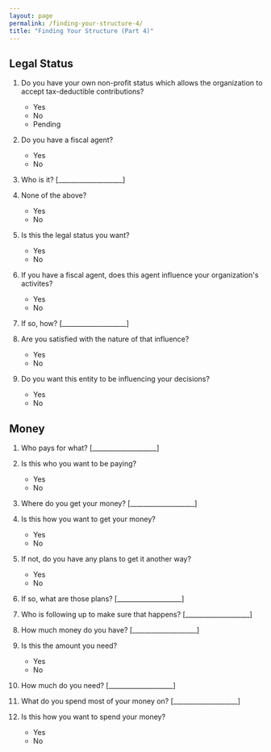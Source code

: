 ```yaml
---
layout: page
permalink: /finding-your-structure-4/
title: "Finding Your Structure (Part 4)"
---
```


## Legal Status

1.  Do you have your own non-profit status which allows the organization to accept tax-deductible contributions?
    *   Yes
    *   No
    *   Pending

2.  Do you have a fiscal agent?
    *   Yes
    *   No

3.  Who is it? [____________________]

4.  None of the above?
    *   Yes
    *   No

5.  Is this the legal status you want?
    *   Yes
    *   No

6.  If you have a fiscal agent, does this agent influence your organization's activites?
    *   Yes
    *   No

7.  If so, how?
    [____________________]

8.  Are you satisfied with the nature of that influence?
    *   Yes
    *   No

9.  Do you want this entity to be influencing your decisions?
    *   Yes
    *   No

## Money

1.  Who pays for what?
    [____________________]

2.  Is this who you want to be paying?
    *   Yes
    *   No

3.  Where do you get your money?
    [____________________]

4.  Is this how you want to get your money?
    *   Yes
    *   No

5.  If not, do you have any plans to get it another way?
    *   Yes
    *   No

6.  If so, what are those plans?
    [____________________]

7.  Who is following up to make sure that happens?
    [____________________]

8.  How much money do you have?
    [____________________]

9.  Is this the amount you need?
    *   Yes
    *   No

10. How much do you need?
    [____________________]

11. What do you spend most of your money on?
    [____________________]

12. Is this how you want to spend your money?
    *   Yes
    *   No
